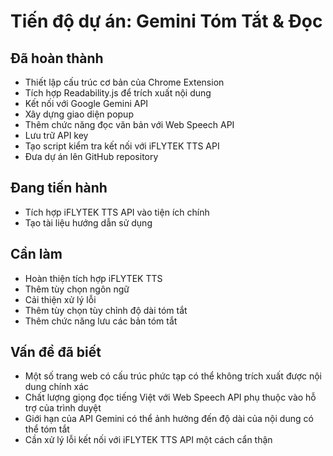 # Tiến độ dự án: Gemini Tóm Tắt & Đọc

## Đã hoàn thành
- Thiết lập cấu trúc cơ bản của Chrome Extension
- Tích hợp Readability.js để trích xuất nội dung
- Kết nối với Google Gemini API
- Xây dựng giao diện popup
- Thêm chức năng đọc văn bản với Web Speech API
- Lưu trữ API key
- Tạo script kiểm tra kết nối với iFLYTEK TTS API
- Đưa dự án lên GitHub repository

## Đang tiến hành
- Tích hợp iFLYTEK TTS API vào tiện ích chính
- Tạo tài liệu hướng dẫn sử dụng

## Cần làm
- Hoàn thiện tích hợp iFLYTEK TTS
- Thêm tùy chọn ngôn ngữ
- Cải thiện xử lý lỗi
- Thêm tùy chọn tùy chỉnh độ dài tóm tắt
- Thêm chức năng lưu các bản tóm tắt

## Vấn đề đã biết
- Một số trang web có cấu trúc phức tạp có thể không trích xuất được nội dung chính xác
- Chất lượng giọng đọc tiếng Việt với Web Speech API phụ thuộc vào hỗ trợ của trình duyệt
- Giới hạn của API Gemini có thể ảnh hưởng đến độ dài của nội dung có thể tóm tắt
- Cần xử lý lỗi kết nối với iFLYTEK TTS API một cách cẩn thận